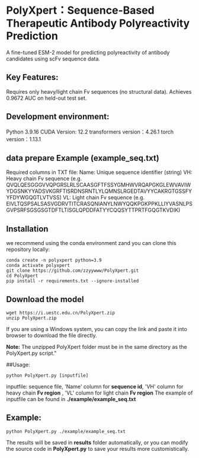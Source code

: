 # PolyXpert：Sequence-Based Therapeutic Antibody Polyreactivity Prediction
A fine-tuned ESM-2 model for predicting polyreactivity of  antibody candidates using scFv sequence data.

## Key Features:
Requires only heavy/light chain Fv sequences (no structural data).
Achieves 0.9672 AUC on held-out test set.

## Development environment:
Python 3.9.16
CUDA Version: 12.2
transformers version：4.26.1
torch version：1.13.1

## data prepare Example (example_seq.txt)
Required columns in TXT file:
Name: Unique sequence identifier (string)
VH: Heavy chain Fv sequence (e.g. QVQLQESGGGVVQPGRSLRLSCAASGFTFSSYGMHWVRQAPGKGLEWVAVIWYDGSNKYYADSVKGRFTISRDNSRNTLYLQMNSLRGEDTAVYYCAKRGTGSSFYYFDYWGQGTLVTVSS)
VL: Light chain Fv sequence (e.g. EIVLTQSPSALSASVGDRVTITCRASQNIANYLNWYQQKPGKPPKLLIYVASNLPSGVPSRFSGSGSGTDFTLTISGLQPDDFATYYCQQSYTTPRTFGQGTKVDIK)

## Installation
we recommend using the conda environment zand you can clone this repository locally:
```
conda create -n polyxpert python=3.9
conda activate polyxpert
git clone https://github.com/zzyywww/PolyXpert.git 
cd PolyXpert
pip install -r requirements.txt --ignore-installed
```

## Download the model
```
wget https://i.uestc.edu.cn/PolyXpert.zip
unzip PolyXpert.zip
```
If you are using a Windows system, you can copy the link and paste it into browser to download the file directly.

**Note:** The unzipped PolyXpert folder must be in the same directory as the PolyXpert.py script."

##Usage:

```
python PolyXpert.py [inputfile]
```
inputfile: sequence file, 'Name' column for **sequence id**, 'VH' column for heavy chain **Fv region** ,  'VL' column for light chain **Fv region** 
The example of inputfile can be found in **./example/example_seq.txt**

## Example:
```
python PolyXpert.py ./example/example_seq.txt
```
The results will be saved in **results** folder automatically, or you can modify the source code in **PolyXpert.py** to save your results more customistically.
